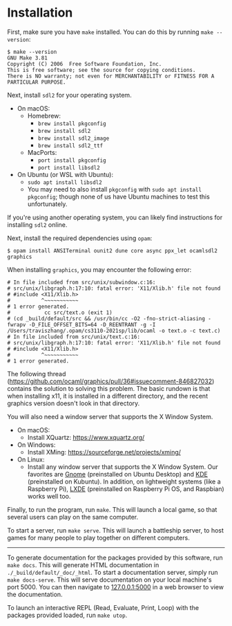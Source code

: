 # Installation

First, make sure you have `make` installed. You can do this by running `make --version`:

```shell
$ make --version
GNU Make 3.81
Copyright (C) 2006  Free Software Foundation, Inc.
This is free software; see the source for copying conditions.
There is NO warranty; not even for MERCHANTABILITY or FITNESS FOR A
PARTICULAR PURPOSE.
```

Next, install `sdl2` for your operating system.

- On macOS:
  - Homebrew:
    - `brew install pkgconfig`
    - `brew install sdl2`
    - `brew install sdl2_image`
    - `brew install sdl2_ttf`
  - MacPorts:
    - `port install pkgconfig`
    - `port install libsdl2`
- On Ubuntu (or WSL with Ubuntu):
  - `sudo apt install libsdl2`
  - You may need to also install `pkgconfig` with `sudo apt install pkgconfig`; though none of us have Ubuntu machines to test this unfortunately.

If you're using another operating system, you can likely find instructions for installing `sdl2` online.

Next, install the required dependencies using `opam`:

```
$ opam install ANSITerminal ounit2 dune core async ppx_let ocamlsdl2 graphics
```

When installing `graphics`, you may encounter the following error:

```
# In file included from src/unix/subwindow.c:16:
# src/unix/libgraph.h:17:10: fatal error: 'X11/Xlib.h' file not found
# #include <X11/Xlib.h>
#          ^~~~~~~~~~~~
# 1 error generated.
#           cc src/text.o (exit 1)
# (cd _build/default/src && /usr/bin/cc -O2 -fno-strict-aliasing -fwrapv -D_FILE_OFFSET_BITS=64 -D_REENTRANT -g -I /Users/traviszhang/.opam/cs3110-2021sp/lib/ocaml -o text.o -c text.c)
# In file included from src/unix/text.c:16:
# src/unix/libgraph.h:17:10: fatal error: 'X11/Xlib.h' file not found
# #include <X11/Xlib.h>
#          ^~~~~~~~~~~~
# 1 error generated.
```

The following thread (https://github.com/ocaml/graphics/pull/36#issuecomment-846827032) contains the solution to solving this problem. The basic rundown is that when installing x11, it is installed in a different directory, and the recent graphics version doesn't look in that directory.

You will also need a window server that supports the X Window System.

- On macOS:
  - Install XQuartz: https://www.xquartz.org/
- On Windows:
  - Install XMing: https://sourceforge.net/projects/xming/
- On Linux:
  - Install any window server that supports the X Window System. Our favorites are [Gnome](https://www.gnome.org/) (preinstalled on Ubuntu Desktop) and [KDE](https://kde.org/) (preinstalled on Kubuntu). In addition, on lightweight systems (like a Raspberry Pi), [LXDE](https://www.lxde.org/) (preinstalled on Raspberry Pi OS, and Raspbian) works well too.

Finally, to run the program, run `make`. This will launch a local game, so that several users can play on the same computer.

To start a server, run `make serve`. This will launch a battleship server, to host games for many people to play together on different computers.

---

To generate documentation for the packages provided by this software, run `make docs`. This will generate HTML documentation in `./_build/default/_doc/_html`. To start a documentation server, simply run `make docs-serve`. This will serve documentation on your local machine's port 5000. You can then navigate to [127.0.0.1:5000](http://127.0.0.1:5000) in a web browser to view the documentation.

To launch an interactive REPL (Read, Evaluate, Print, Loop) with the packages provided loaded, run `make utop`.
